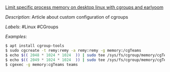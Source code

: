 [Limit specific process memory on desktop linux with cgroups and earlyoom](https://raymii.org/s/articles/Limit_specific_process_memory_on_desktop_linux_with_cgroups.html)

*Description*: Article about custom configuration of cgroups

*Labels*: #Linux #CGroups

*Examples*:

```bash
$ apt install cgroup-tools
$ sudo cgcreate -t remy:remy -a remy:remy -g memory:/cgTeams
$ echo $(( 2048 * 1024 * 1024  )) | sudo tee /sys/fs/cgroup/memory/cgTeams/memory.limit_in_bytes #2 GB RAM
$ echo $(( 2049 * 1024 * 1024  )) | sudo tee /sys/fs/cgroup/memory/cgTeams/memory.memsw.limit_in_bytes #2GB swap, only works if you have swap
$ cgexec -g memory:cgTeams teams 
```
